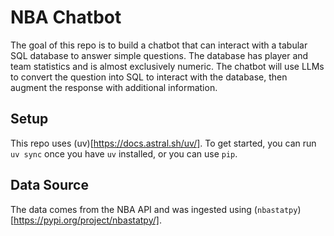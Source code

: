 # NBA Chatbot

The goal of this repo is to build a chatbot that can interact with a tabular SQL database to answer simple questions. The database has player and team statistics and is almost exclusively numeric. The chatbot will use LLMs to convert the question into SQL to interact with the database, then augment the response with additional information.

## Setup

This repo uses (uv)[https://docs.astral.sh/uv/]. To get started, you can run `uv sync` once you have `uv` installed, or you can use `pip`.

## Data Source

The data comes from the NBA API and was ingested using (`nbastatpy`)[https://pypi.org/project/nbastatpy/].